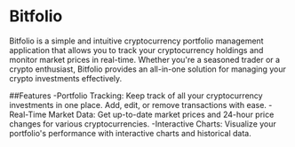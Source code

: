 # Bitfolio
Bitfolio is a simple and intuitive cryptocurrency portfolio management application that allows you to track your cryptocurrency holdings and monitor market prices in real-time. Whether you're a seasoned trader or a crypto enthusiast, Bitfolio provides an all-in-one solution for managing your crypto investments effectively.

##Features
-Portfolio Tracking: Keep track of all your cryptocurrency investments in one place. Add, edit, or remove transactions with ease.
-Real-Time Market Data: Get up-to-date market prices and 24-hour price changes for various cryptocurrencies.
-Interactive Charts: Visualize your portfolio's performance with interactive charts and historical data.

